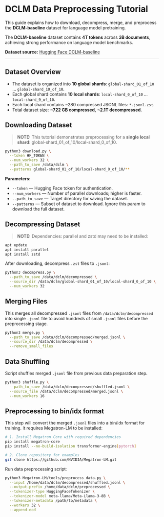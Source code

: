 # DCLM Data Preprocessing Tutorial

This guide explains how to download, decompress, merge, and preprocess the **DCLM-baseline** dataset for language model pretraining.  

The **DCLM-baseline** dataset contains **4T tokens** across **3B documents**, achieving strong performance on language model benchmarks.

**Dataset source:** [Hugging Face DCLM-baseline](https://huggingface.co/datasets/mlfoundations/dclm-baseline-1.0/tree/main/global-shard_01_of_10)

---


## Dataset Overview

- The dataset is organized into **10 global shards**: `global-shard_01_of_10` … `global-shard_10_of_10`.  
- Each global shard contains **10 local shards**: `local-shard_0_of_10` … `local-shard_9_of_10`.  
- Each local shard contains ~280 compressed JSONL files: `*.jsonl.zst`.  
- Total dataset size: **~722 GB compressed**, **~2.1T decompressed**.


## Downloading Dataset

> **NOTE:**
This tutorial demonstrates preprocessing for a **single local shard**: global-shard_01_of_10/local-shard_0_of_10.

```bash
python3 download.py \
  --token HF_TOKEN \
  --num_workers 32 \
  --path_to_save /data/dclm \
  --patterns global-shard_01_of_10/local-shard_0_of_10/**
```

**Parameters:**
- `--token` — Hugging Face token for authentication.
- `--num_workers` — Number of parallel downloads; higher is faster.
- `--path_to_save` — Target directory for saving the dataset.
- `--patterns` — Subset of dataset to download. Ignore this param to download the full dataset.


## Decompressing Dataset

> **NOTE:**
Dependencies: parallel and zstd may need to be installed:

```bash
apt update
apt install parallel
apt install zstd
```

After downloading, decompress `.zst` files to `.jsonl`:

```bash
python3 decompress.py \
  --path_to_save /data/dclm/decompressed \
  --source_dir /data/dclm/global-shard_01_of_10/local-shard_0_of_10 \
  --num_workers 32
```


## Merging Files

This merges all decompressed `.jsonl` files from `/data/dclm/decompressed` into single `.jsonl` file to avoid hundreds of small `.jsonl` files before the preprocessing stage.

```bash
python3 merge.py \
  --path_to_save /data/dclm/decompressed/merged.jsonl \
  --source_dir /data/dclm/decompressed \
  --remove_small_files
```


## Data Shuffling

Script shuffles merged `.jsonl` file from previous data preparation step.

```bash
python3 shuffle.py \
  --path_to_save /data/dclm/decompressed/shuffled.jsonl \
  --source_file /data/dclm/decompressed/merged.jsonl \
  --num_workers 16
```


## Preprocessing to bin/idx format

This step will convert the merged `.jsonl` files into a bin/idx format for training. It requires Megatron-LM to be installed:

```bash
# 1. Install Megatron Core with required dependencies
pip install megatron-core
pip install --no-build-isolation transformer-engine[pytorch]

# 2. Clone repository for examples
git clone https://github.com/NVIDIA/Megatron-LM.git
```

Run data preprocessing script:

```bash
python3 Megatron-LM/tools/preprocess_data.py \
  --input /home/data/dclm/decompressed/shuffled.jsonl \
  --output-prefix /home/data/dclm/preprocessed \
  --tokenizer-type HuggingFaceTokenizer \
  --tokenizer-model meta-llama/Meta-Llama-3-8B \
  --tokenizer-metadata /path/to/metadata \
  --workers 32 \
  --append-eod
```
